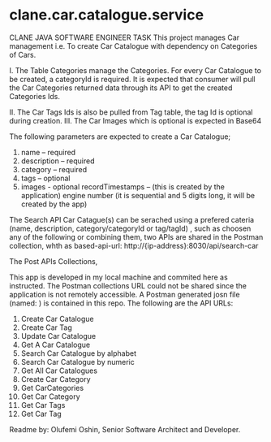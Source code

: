 # clane.car.catalogue.service
CLANE JAVA SOFTWARE ENGINEER TASK
This project manages Car management i.e. To create Car Catalogue with dependency on Categories of Cars.

I. The Table Categories manage the Categories. For every Car Catalogue to be created, a categoryId is required. It is expected that consumer will
   pull the Car Categories returned data through its API to get the created Categories Ids. 

II. The Car Tags Ids is also be pulled from Tag table, the tag Id is optional during creation.
III. The Car Images which is optional is expected in Base64

The following parameters are expected to create a Car Catalogue;
1. name – required
2. description – required
3. category – required
4. tags – optional
5. images - optional
recordTimestamps – (this is created by the application)
engine number (it is sequential and 5 digits long, it will be created by the app)

The Search API
Car Catague(s) can be serached using a prefered cateria (name, description, category/categoryId or tag/tagId)
, such as choosen any of the following or combining them, two APIs are shared in the Postman collection, whth
as based-api-url: http://{ip-address}:8030/api/search-car

The Post APIs Collections,

This app is developed in my local machine and commited here as instructed. The Postman collections URL could not be shared since the application is not remotely accessible.
A Postman generated josn file (named: ) is contained in this repo.
The following are the API URLs:
1. Create Car Catalogue
2. Create Car Tag
3. Update Car Catalogue
4. Get A Car Catalogue
5. Search Car Catalogue by alphabet
6. Search Car Catalogue by numeric
7. Get All Car Catalogues
8. Create Car Category
9. Get CarCategories
10. Get Car Category
11. Get Car Tags
12. Get  Car Tag



Readme by: Olufemi Oshin, Senior Software Architect and Developer.

